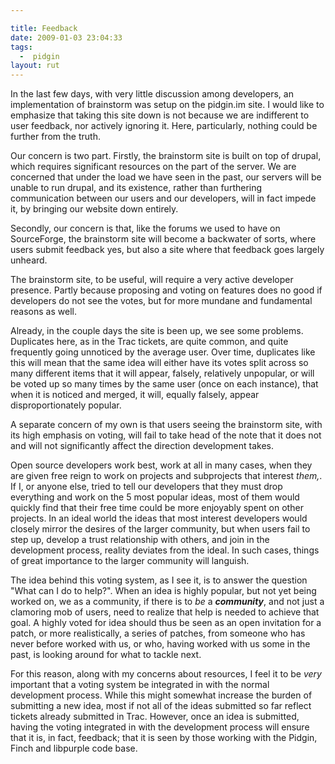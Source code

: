 ```yaml
---

title: Feedback
date: 2009-01-03 23:04:33
tags:
  -  pidgin
layout: rut
---
```


In the last few days, with very little discussion among developers, an implementation of brainstorm was setup on the pidgin.im site.  I would like to emphasize that taking this site down is not because we are indifferent to user feedback, nor actively ignoring it.  Here, particularly, nothing could be further from the truth.

Our concern is two part. Firstly, the brainstorm site is built on top of drupal, which requires significant resources on the part of the server.  We are concerned that under the load we have seen in the past, our servers will be unable to run drupal, and its existence, rather than furthering communication between our users and our developers, will in fact impede it, by bringing our website down entirely.

Secondly, our concern is that, like the forums we used to have on SourceForge, the brainstorm site will become a backwater of sorts, where users submit feedback yes, but also a site where that feedback goes largely unheard.  

The brainstorm site, to be useful, will require a very active developer presence.  Partly because proposing and voting on features does no good if developers do not see the votes, but for more mundane and fundamental reasons as well.

Already, in the couple days the site is been up, we see some problems.  Duplicates here, as in the Trac tickets, are quite common, and quite frequently going unnoticed by the average user.  Over time, duplicates like this will mean that the same idea will either have its votes split across so many different items that it will appear, falsely, relatively unpopular, or will be voted up so many times by the same user (once on each instance), that when it is noticed and merged, it will, equally falsely, appear disproportionately popular.

A separate concern of my own is that users seeing the brainstorm site, with its high emphasis on voting, will fail to take head of the note that it does not and will not significantly affect the direction development takes.

Open source developers work best, work at all in many cases, when they are given free reign to work on projects and subprojects that interest *them,*.  If I, or anyone else, tried to tell our developers that they must drop everything and work on the 5 most popular ideas, most of them would quickly find that their free time could be more enjoyably spent on other projects.  In an ideal world the ideas that most interest developers would closely mirror the desires of the larger community, but when users fail to step up, develop a trust relationship with others, and join in the development process, reality deviates from the ideal.  In such cases, things of great importance to the larger community will languish.  

The idea behind this voting system, as I see it, is to answer the question "What can I do to help?".  When an idea is highly popular, but not yet being worked on, we as a community, if there is to *be* a <em><strong>community</strong></em>, and not just a clamoring mob of users, need to realize that help is needed to achieve that goal.  A highly voted for idea should thus be seen as an open invitation for a patch, or more realistically, a series of patches, from someone who has never before worked with us, or who, having worked with us some in the past, is looking around for what to tackle next. 

For this reason, along with my concerns about resources, I feel it to be *very* important that a voting system be integrated in with the normal development process.  While this might somewhat increase the burden of submitting a new idea, most if not all of the ideas submitted so far reflect tickets already submitted in Trac.  However, once an idea is submitted, having the voting integrated in with the development process will ensure that it is, in fact, feedback; that it is seen by those working with the Pidgin, Finch and libpurple code base.

